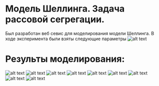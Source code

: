 # Модель Шеллинга. Задача рассовой сегрегации. 
Был разработан веб севис для моделирования модели Шеллинга.
В ходе эксперимента были взяты следующие параметры
![alt text](https://github.com/MadBunny0/Intelligent_systems_and_technologies/blob/main/Lab_3_shellings_model/img/settings.jpeg)
# Результы моделирования:
![alt text](https://github.com/MadBunny0/Intelligent_systems_and_technologies/blob/main/Lab_3_shellings_model/img/1.jpeg)
![alt text](https://github.com/MadBunny0/Intelligent_systems_and_technologies/blob/main/Lab_3_shellings_model/img/2.jpeg)
![alt text](https://github.com/MadBunny0/Intelligent_systems_and_technologies/blob/main/Lab_3_shellings_model/img/3.jpeg)
![alt text](https://github.com/MadBunny0/Intelligent_systems_and_technologies/blob/main/Lab_3_shellings_model/img/4.jpeg)
![alt text](https://github.com/MadBunny0/Intelligent_systems_and_technologies/blob/main/Lab_3_shellings_model/img/5.jpeg)
![alt text](https://github.com/MadBunny0/Intelligent_systems_and_technologies/blob/main/Lab_3_shellings_model/img/6.jpeg)
![alt text](https://github.com/MadBunny0/Intelligent_systems_and_technologies/blob/main/Lab_3_shellings_model/img/7.jpeg)
![alt text](https://github.com/MadBunny0/Intelligent_systems_and_technologies/blob/main/Lab_3_shellings_model/img/8.jpeg)
![alt text](https://github.com/MadBunny0/Intelligent_systems_and_technologies/blob/main/Lab_3_shellings_model/img/9.jpeg)
